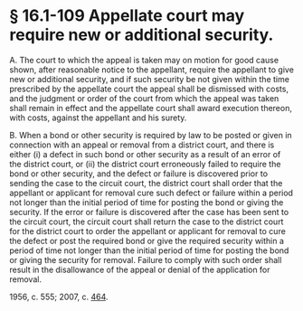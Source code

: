 # § 16.1-109 Appellate court may require new or additional security.

<p>A. The court to which the appeal is taken may on motion for good cause shown, after reasonable notice to the appellant, require the appellant to give new or additional security, and if such security be not given within the time prescribed by the appellate court the appeal shall be dismissed with costs, and the judgment or order of the court from which the appeal was taken shall remain in effect and the appellate court shall award execution thereon, with costs, against the appellant and his surety.</p><p>B. When a bond or other security is required by law to be posted or given in connection with an appeal or removal from a district court, and there is either (i) a defect in such bond or other security as a result of an error of the district court, or (ii) the district court erroneously failed to require the bond or other security, and the defect or failure is discovered prior to sending the case to the circuit court, the district court shall order that the appellant or applicant for removal cure such defect or failure within a period not longer than the initial period of time for posting the bond or giving the security. If the error or failure is discovered after the case has been sent to the circuit court, the circuit court shall return the case to the district court for the district court to order the appellant or applicant for removal to cure the defect or post the required bond or give the required security within a period of time not longer than the initial period of time for posting the bond or giving the security for removal. Failure to comply with such order shall result in the disallowance of the appeal or denial of the application for removal.</p><p>1956, c. 555; 2007, c. <a href='http://lis.virginia.gov/cgi-bin/legp604.exe?071+ful+CHAP0464'>464</a>.</p>